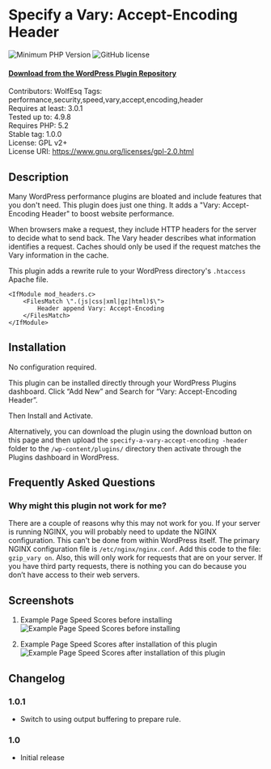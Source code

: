 # Specify a Vary: Accept-Encoding Header

![Minimum PHP Version](https://img.shields.io/badge/php-%3E%3D%205.2-8892BF.svg)
![GitHub license](https://img.shields.io/badge/license-GPL_2-blue.svg)

#### [Download from the WordPress Plugin Repository](https://wordpress.org/plugins/specify-a-vary-accept-encoding-header/)

Contributors: WolfEsq
Tags: performance,security,speed,vary,accept,encoding,header  
Requires at least: 3.0.1  
Tested up to: 4.9.8  
Requires PHP: 5.2  
Stable tag: 1.0.0  
License: GPL v2+  
License URI: https://www.gnu.org/licenses/gpl-2.0.html  

## Description
Many WordPress performance plugins are bloated and include features that you don't need. This plugin does just one thing. It adds a "Vary: Accept-Encoding Header" to boost website performance.

When browsers make a request, they include HTTP headers for the server to decide what to send back. The Vary header describes what information identifies a request. Caches should only be used if the request matches the Vary information in the cache.

This plugin adds a rewrite rule to your WordPress directory's `.htaccess` Apache file.

```
<IfModule mod_headers.c>
    <FilesMatch \".(js|css|xml|gz|html)$\">
        Header append Vary: Accept-Encoding
    </FilesMatch>
</IfModule>
```

## Installation
No configuration required.

This plugin can be installed directly through your WordPress Plugins dashboard.
Click “Add New” and Search for “Vary: Accept-Encoding Header”. 

Then Install and Activate.

Alternatively, you can download the plugin using the download button on this page and then upload the `specify-a-vary-accept-encoding -header` folder to the `/wp-content/plugins/` directory then activate through the Plugins dashboard in WordPress.

## Frequently Asked Questions
### Why might this plugin not work for me?
There are a couple of reasons why this may not work for you.
If your server is running NGINX, you will probably need to update the NGINX  configuration. This can't be done from within WordPress itself. The primary NGINX configuration file is `/etc/nginx/nginx.conf`. Add this code to the file: `gzip_vary on`.
Also, this will only work for requests that are on your server. If you have third party requests, there is nothing you can do because you don’t have access to their web servers.

## Screenshots

1. Example Page Speed Scores before installing
![Example Page Speed Scores before installing](https://ps.w.org/specify-a-vary-accept-encoding-header/assets/screenshot-1.png?rev=1857583)

2. Example Page Speed Scores after installation of this plugin
![Example Page Speed Scores after installation of this plugin](https://ps.w.org/specify-a-vary-accept-encoding-header/assets/screenshot-2.png?rev=1857583)

## Changelog ##
### 1.0.1 ###
* Switch to using output buffering to prepare rule.

### 1.0 ###
* Initial release